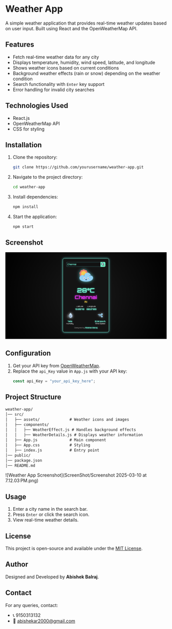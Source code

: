 # Weather App

A simple weather application that provides real-time weather updates based on user input. Built using React and the OpenWeatherMap API.

## Features
- Fetch real-time weather data for any city
- Displays temperature, humidity, wind speed, latitude, and longitude
- Shows weather icons based on current conditions
- Background weather effects (rain or snow) depending on the weather condition
- Search functionality with `Enter` key support
- Error handling for invalid city searches

## Technologies Used
- React.js
- OpenWeatherMap API
- CSS for styling

## Installation

1. Clone the repository:
   ```sh
   git clone https://github.com/yourusername/weather-app.git
   ```
2. Navigate to the project directory:
   ```sh
   cd weather-app
   ```
3. Install dependencies:
   ```sh
   npm install
   ```
4. Start the application:
   ```sh
   npm start
   ```
## Screenshot
   ![Weather Web App Screenshot](https://github.com/abishekbalraj1005/Weather_Web_App/blob/2e04c657c221614c60eff33127cb7c2432f6f6af/Weather/1.png)


## Configuration

1. Get your API key from [OpenWeatherMap](https://openweathermap.org/api).
2. Replace the `api_Key` value in `App.js` with your API key:
   ```js
   const api_Key = "your_api_key_here";
   ```

## Project Structure
```
weather-app/
│── src/
│   ├── assets/             # Weather icons and images
│   ├── components/
│   │   ├── WeatherEffect.js # Handles background effects
│   │   ├── WeatherDetails.js # Displays weather information
│   ├── App.js              # Main component
│   ├── App.css             # Styling
│   ├── index.js            # Entry point
│── public/
│── package.json
│── README.md
```
![Weather App Screenshot](ScreenShot/Screenshot 2025-03-10 at 7.12.03 PM.png)




## Usage
1. Enter a city name in the search bar.
2. Press `Enter` or click the search icon.
3. View real-time weather details.

## License
This project is open-source and available under the [MIT License](LICENSE).

## Author
Designed and Developed by **Abishek Balraj**.

## Contact
For any queries, contact:
- 📞 9150313132
- 📧 abishekar2000@gmail.com

